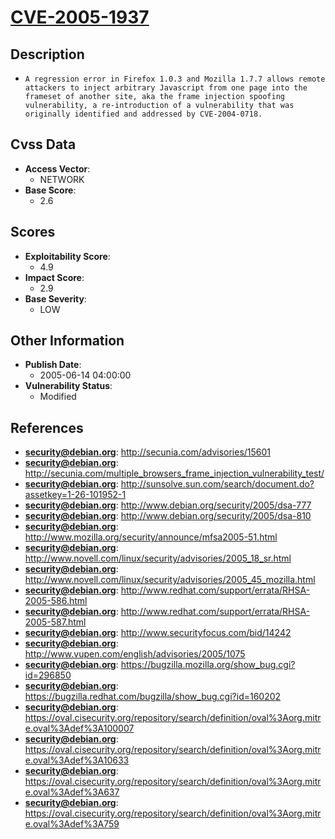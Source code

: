 
# [CVE-2005-1937](http://secunia.com/advisories/15601)

## Description

- `A regression error in Firefox 1.0.3 and Mozilla 1.7.7 allows remote attackers to inject arbitrary Javascript from one page into the frameset of another site, aka the frame injection spoofing vulnerability, a re-introduction of a vulnerability that was originally identified and addressed by CVE-2004-0718.`

## Cvss Data

- **Access Vector**:
  - NETWORK
- **Base Score**:
  - 2.6

## Scores

- **Exploitability Score**:
  - 4.9
- **Impact Score**:
  - 2.9
- **Base Severity**:
  - LOW

## Other Information

- **Publish Date**:
  - 2005-06-14 04:00:00
- **Vulnerability Status**:
  - Modified

## References

- **security@debian.org**: http://secunia.com/advisories/15601
- **security@debian.org**: http://secunia.com/multiple_browsers_frame_injection_vulnerability_test/
- **security@debian.org**: http://sunsolve.sun.com/search/document.do?assetkey=1-26-101952-1
- **security@debian.org**: http://www.debian.org/security/2005/dsa-777
- **security@debian.org**: http://www.debian.org/security/2005/dsa-810
- **security@debian.org**: http://www.mozilla.org/security/announce/mfsa2005-51.html
- **security@debian.org**: http://www.novell.com/linux/security/advisories/2005_18_sr.html
- **security@debian.org**: http://www.novell.com/linux/security/advisories/2005_45_mozilla.html
- **security@debian.org**: http://www.redhat.com/support/errata/RHSA-2005-586.html
- **security@debian.org**: http://www.redhat.com/support/errata/RHSA-2005-587.html
- **security@debian.org**: http://www.securityfocus.com/bid/14242
- **security@debian.org**: http://www.vupen.com/english/advisories/2005/1075
- **security@debian.org**: https://bugzilla.mozilla.org/show_bug.cgi?id=296850
- **security@debian.org**: https://bugzilla.redhat.com/bugzilla/show_bug.cgi?id=160202
- **security@debian.org**: https://oval.cisecurity.org/repository/search/definition/oval%3Aorg.mitre.oval%3Adef%3A100007
- **security@debian.org**: https://oval.cisecurity.org/repository/search/definition/oval%3Aorg.mitre.oval%3Adef%3A10633
- **security@debian.org**: https://oval.cisecurity.org/repository/search/definition/oval%3Aorg.mitre.oval%3Adef%3A637
- **security@debian.org**: https://oval.cisecurity.org/repository/search/definition/oval%3Aorg.mitre.oval%3Adef%3A759
